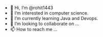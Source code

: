 - 👋 Hi, I’m @rohit1443
- 👀 I’m interested in computer science.
- 🌱 I’m currently learning Java and Devops.
- 💞️ I’m looking to collaborate on ...
- 📫 How to reach me ...

<!---
rohit1443/rohit1443 is a ✨ special ✨ repository because its `README.md` (this file) appears on your GitHub profile.
You can click the Preview link to take a look at your changes.
--->
